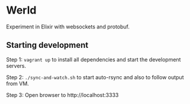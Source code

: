 Werld
=====

Experiment in Elixir with websockets and protobuf.

## Starting development

Step 1: `vagrant up` to install all dependencies and start the development servers.

Step 2: `./sync-and-watch.sh` to start auto-rsync and also to follow output from VM.

Step 3: Open browser to http://localhost:3333
